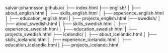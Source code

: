 salvar-johannsson.github.io/
├── index.html
├── english/
│   ├── about_english.html
│   ├── skills_english.html
│   ├── experience_english.html
│   ├── education_english.html
|   ├── projects_english.html
├── swedish/
│   ├── about_swedish.html
│   ├── skills_swedish.html
│   ├── experience_swedish.html
│   ├── education_swedish.html
|   ├── projects_swedish.html
├── icelandic/
│   ├── about_icelandic.html
│   ├── skills_icelandic.html
│   ├── experience_icelandic.html
│   ├── education_icelandic.html
|   ├── projects_icelandc.html
